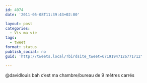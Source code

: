 ```yaml
---
id: 4074
date: '2011-05-08T11:39:43+02:00'

layout: post
categories:
  - Vis ma vie
tags:
  - tweet
format: status
publish_social: no
guid: 'http://tweets.local/?birdsite_tweet=67191947126771712'

---
```


@davidlouis bah c’est ma chambre/bureau de 9 mètres carrés